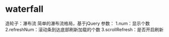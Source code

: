 # waterfall
造轮子：瀑布流
简单的瀑布流格局，基于jQuery
参数：
1.num：显示个数
2.refreshNum：滚动条到达底部刷新加载的个数
3.scrollRefresh：是否开启刷新
